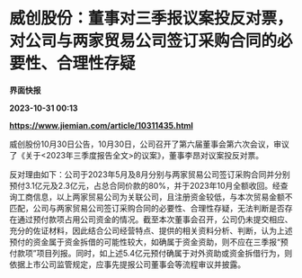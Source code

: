 # 威创股份：董事对三季报议案投反对票，对公司与两家贸易公司签订采购合同的必要性、合理性存疑
**界面快报**

**2023-10-31 00:13**

**https://www.jiemian.com/article/10311435.html**

威创股份10月30日公告，10月30日，公司召开了第六届董事会第六次会议，审议了《关于<2023年三季度报告全文>的议案》，董事李昂对议案投反对票。

反对理由如下：公司于2023年5月及8月分别与两家贸易公司签订采购合同并分别预付3.1亿元及2.3亿元，占总合同价款的80%，并于2023年10月全额收回。经查询工商信息，以上两家贸易公司为关联公司，且注册资金较低，与本次贸易金额不匹配，公司与两家贸易公司签订采购合同的必要性、合理性存疑，无法判断是否存在通过预付款项占用公司资金的情况。截至本次董事会召开，公司仍未提交相应、充分的佐证材料，因此结合公司经营特点、提供的相关资料分析、判断，认为上述预付的资金属于资金拆借的可能性较大，如确属于资金资助，则不应在三季报“预付款项”项目列报。同时，如上述5.4亿元预付确属于对外资助或资金拆借行为，则依据上市公司监管规定，应事先提报公司董事会等流程审议并披露。